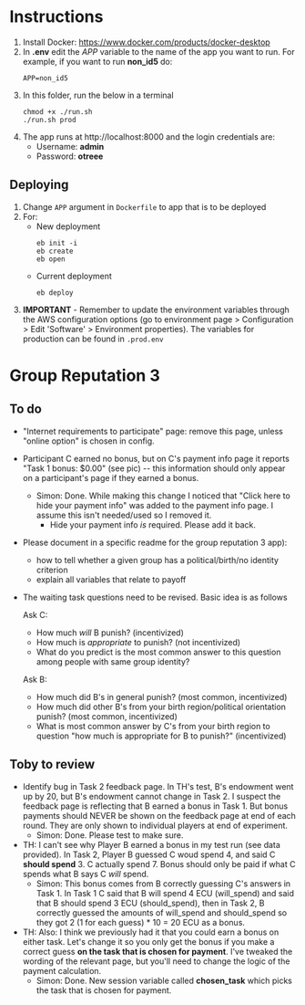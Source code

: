 # Instructions

1. Install Docker: https://www.docker.com/products/docker-desktop
1. In **.env** edit the *APP* variable to the name of the app you want to run.
   For example, if you want to run **non_id5** do:
   ```
   APP=non_id5
   ```
1. In this folder, run the below in a terminal
   ```
   chmod +x ./run.sh
   ./run.sh prod
   ```
1. The app runs at http://localhost:8000 and the login credentials are:
	- Username: **admin**
	- Password: **otreee**

## Deploying

1. Change `APP` argument in `Dockerfile` to app that is to be deployed
1. For:
   - New deployment
     ```
     eb init -i
     eb create
     eb open
     ```
   - Current deployment
     ```
     eb deploy
     ```
1. **IMPORTANT** - Remember to update the environment variables through the AWS
   configuration options (go to environment page > Configuration > Edit
   'Software' > Environment properties). The variables for production can be
   found in `.prod.env`

# Group Reputation 3

## To do

- "Internet requirements to participate" page: remove this page, unless "online option" is chosen in config.
- Participant C earned no bonus, but on C's payment info page it reports "Task 1 bonus: $0.00" (see pic) -- this information should only appear on a participant's page if they earned a bonus.
    - Simon: Done. While making this change I noticed that "Click here to hide your payment info" was added to the payment info page. I assume this isn't needed/used so I removed it.
    	- Hide your payment info *is* required. Please add it back.
- Please document in a specific readme for the group reputation 3 app):
	- how to tell whether a given group has a political/birth/no identity criterion
	- explain all variables that relate to payoff
- The waiting task questions need to be revised. Basic idea is as follows

	Ask C:

	- How much *will* B punish? (incentivized)
	- How much is *appropriate* to punish? (not incentivized) 
	- What do you predict is the most common answer to this question among people with same group identity?

	
	Ask B: 
	
	- How much did B's in general punish? (most common, incentivized)
	- How much did other B's from your birth region/political orientation punish? (most common, incentivized)
	- What is most common answer by C's from your birth region to question "how much is appropriate for B to punish?" (incentivized)
	



## Toby to review

- Identify bug in Task 2 feedback page. In TH's test, B's endowment went up by 20, but B's endowment cannot change in Task 2. I suspect the feedback page is reflecting that B earned a bonus in Task 1. But bonus payments should NEVER be shown on the feedback page at end of each round. They are only shown to individual players at end of experiment.
    - Simon: Done. Please test to make sure.
- TH: I can't see why Player B earned a bonus in my test run (see data provided). In Task 2, Player B guessed C woud spend 4, and said C **should spend** 3. C actually spend 7. Bonus should only be paid if what C spends what B says C *will* spend.
    - Simon: This bonus comes from B correctly guessing C's answers in Task 1. In Task 1 C said that B will spend 4 ECU (will_spend) and said that B should spend 3 ECU (should_spend), then in Task 2, B correctly guessed the amounts of will_spend and should_spend so they got 2 (1 for each guess) * 10 = 20 ECU as a bonus.
- TH: Also: I think we previously had it that you could earn a bonus on either task. Let's change it so you only get the bonus if you make a correct guess **on the task that is chosen for payment**. I've tweaked the wording of the relevant page, but you'll need to change the logic of the payment calculation.
    - Simon: Done. New session variable called **chosen_task** which picks the task that is chosen for payment.
